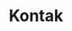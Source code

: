 ---
title: "Kontak"
description : "this is a meta description"

office:
  title : "Kantor Pusat"
  mobile : "+62 813 6754 3537"
  email : "struggleapparel.id@gmail.com"
  location : "Lampung"
  content : "Lorem ipsum dolor sit amet, consetetur sadipscing elitr, sed diam nonumy eirmod tempor invidunt ut labore et dolore magna"

# opennig hour
opennig_hour:
  title : "Jam Buka"
  day_time:
    - "Monday: 09:00 AM – 22:00 PM"
    - "Tuesday: 09:00 AM – 22:00 PM"
    - "Wednesday: 09:00 AM – 22:00 PM"
    - "Thursday: 09:00 AM – 22:00 PM"
    - "Friday: 09:00 AM – 22:00 PM"
    - "Saturday: 09:00 AM – 22:00 PM"
    - "sunday: 09:00 – AM 22:00 PM"
    
draft: false
---